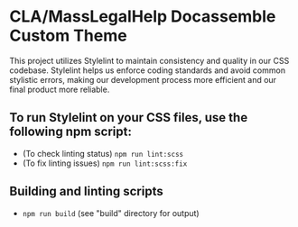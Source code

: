 # CLA/MassLegalHelp Docassemble Custom Theme

This project utilizes Stylelint to maintain consistency and quality in our CSS codebase. Stylelint helps us enforce coding standards and avoid common stylistic errors, making our development process more efficient and our final product more reliable.


## To run Stylelint on your CSS files, use the following npm script:

- (To check linting status) `npm run lint:scss`
- (To fix linting issues) `npm run lint:scss:fix`

## Building and linting scripts
 
- `npm run build` (see "build" directory for output)
